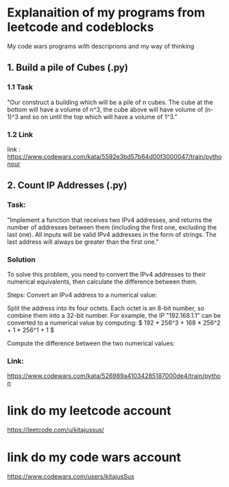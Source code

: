 # Explanaition of my programs from leetcode and codeblocks
My code wars programs with descriprions and my way of thinking

## 1.  Build a pile of Cubes (.py)

### 1.1 Task
"Our construct a building which will be a pile of n cubes. The cube at the bottom will have a volume of n^3, the cube above will have volume of (n-1)^3 and so on until the top which will have a volume of 1^3."
### 1.2 Link 
link : https://www.codewars.com/kata/5592e3bd57b64d00f3000047/train/pythonour 
## 2. Count IP Addresses (.py)
### Task:
"Implement a function that receives two IPv4 addresses, and returns the number of addresses between them (including the first one, excluding the last one).
All inputs will be valid IPv4 addresses in the form of strings. The last address will always be greater than the first one."

### Solution 
To solve this problem, you need to convert the IPv4 addresses to their numerical equivalents, then calculate the difference between them.

Steps:
Convert an IPv4 address to a numerical value:

Split the address into its four octets.
Each octet is an 8-bit number, so combine them into a 32-bit number.
For example, the IP "192.168.1.1" can be converted to a numerical value by computing:
$ 192 * 256^3 + 168 * 256^2 + 1 * 256^1 + 1 $
 
Compute the difference between the two numerical values:

### Link:
https://www.codewars.com/kata/526989a41034285187000de4/train/python



# link do my leetcode account
https://leetcode.com/u/kitajussus/
# link do my code wars account
https://www.codewars.com/users/kitajusSus
